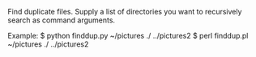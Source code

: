 Find duplicate files.  Supply a list of directories you want to recursively search as command arguments.

Example:
$ python finddup.py ~/pictures ./ ../pictures2
$ perl finddup.pl ~/pictures ./ ../pictures2

